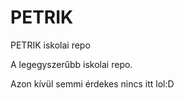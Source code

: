 # PETRIK
PETRIK iskolai repo

A legegyszerűbb iskolai repo.

Azon kívül semmi érdekes nincs itt lol:D
